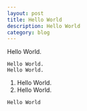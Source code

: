 ```yaml
---
layout: post
title: Hello World
description: Hello World
category: blog
---
```

Hello World.	

	Hello World.
	Hello World.

1.	Hello World.
2.	Hello World.

`Hello World`